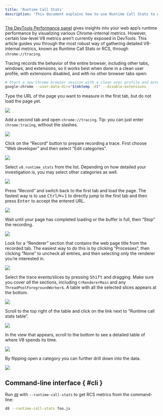 ```yaml
---
title: 'Runtime Call Stats'
description: 'This document explains how to use Runtime Call Stats to get detailed V8-internal metrics.'
---
```

[The DevTools Performance panel](https://developers.google.com/web/tools/chrome-devtools/evaluate-performance/) gives insights into your web app’s runtime performance by visualizing various Chrome-internal metrics. However, certain low-level V8 metrics aren’t currently exposed in DevTools. This article guides you through the most robust way of gathering detailed V8-internal metrics, known as Runtime Call Stats or RCS, through `chrome://tracing`.

Tracing records the behavior of the entire browser, including other tabs, windows, and extensions, so it works best when done in a clean user profile, with extensions disabled, and with no other browser tabs open:

```bash
# Start a new Chrome browser session with a clean user profile and extensions disabled
google-chrome --user-data-dir="$(mktemp -d)" --disable-extensions
```

Type the URL of the page you want to measure in the first tab, but do not load the page yet.

![](/_img/rcs/01.png)

Add a second tab and open `chrome://tracing`. Tip: you can just enter `chrome:tracing`, without the slashes.

![](/_img/rcs/02.png)

Click on the “Record” button to prepare recording a trace. First choose “Web developer” and then select “Edit categories”.

![](/_img/rcs/03.png)

Select `v8.runtime_stats` from the list. Depending on how detailed your investigation is, you may select other categories as well.

![](/_img/rcs/04.png)

Press “Record” and switch back to the first tab and load the page. The fastest way is to use <kbd>Ctrl</kbd>/<kbd>⌘</kbd>+<kbd>1</kbd> to directly jump to the first tab and then press <kbd>Enter</kbd> to accept the entered URL.

![](/_img/rcs/05.png)

Wait until your page has completed loading or the buffer is full, then “Stop” the recording.

![](/_img/rcs/06.png)

Look for a “Renderer” section that contains the web page title from the recorded tab. The easiest way to do this is by clicking “Processes”, then clicking “None” to uncheck all entries, and then selecting only the renderer you’re interested in.

![](/_img/rcs/07.png)

Select the trace events/slices by pressing <kbd>Shift</kbd> and dragging. Make sure you cover _all_ the sections, including `CrRendererMain` and any `ThreadPoolForegroundWorker`s. A table with all the selected slices appears at the bottom.

![](/_img/rcs/08.png)

Scroll to the top right of the table and click on the link next to “Runtime call stats table”.

![](/_img/rcs/09.png)

In the view that appears, scroll to the bottom to see a detailed table of where V8 spends its time.

![](/_img/rcs/10.png)

By flipping open a category you can further drill down into the data.

![](/_img/rcs/11.png)

## Command-line interface { #cli }

Run [`d8`](/docs/d8) with `--runtime-call-stats` to get RCS metrics from the command-line:

```bash
d8 --runtime-call-stats foo.js
```
